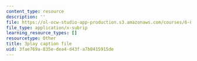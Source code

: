 ```yaml
---
content_type: resource
description: ''
file: https://ol-ocw-studio-app-production.s3.amazonaws.com/courses/6-890-algorithmic-lower-bounds-fun-with-hardness-proofs-fall-2014/3fae769a835edea4d43fa7b8415915de_KdN2mQ594t0.srt
file_type: application/x-subrip
learning_resource_types: []
resourcetype: Other
title: 3play caption file
uid: 3fae769a-835e-dea4-d43f-a7b8415915de
---
```

